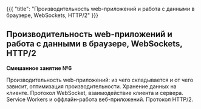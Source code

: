 {{{
	"title": "Производительность web-приложений и работа с данными в браузере, WebSockets, HTTP/2"
}}}

## Производительность web-приложений и работа с данными в браузере, WebSockets, HTTP/2
__Смешанное занятие №6__

Производительность web-приложений: из чего складывается и от чего зависит, оптимизация производительности. Хранение данных на клиенте.  Протокол WebSocket, взаимодействие клиента и сервера. Service Workers и оффлайн-работа веб-приложений. Протокол HTTP/2.
